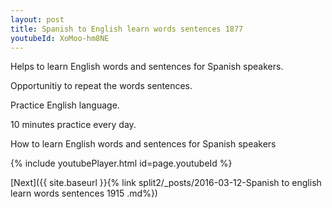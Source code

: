 ```yaml
---
layout: post
title: Spanish to English learn words sentences 1877 
youtubeId: XoMoo-hm8NE
---
```

 
 
Helps to learn English words and sentences for Spanish speakers.

Opportunitiy to repeat the words sentences. 

Practice English language. 
 
10 minutes practice every day. 
 
How to learn English words and sentences for Spanish speakers 
 
{% include youtubePlayer.html id=page.youtubeId %}
 
 
[Next]({{ site.baseurl }}{% link  split2/_posts/2016-03-12-Spanish to english learn words sentences 1915 .md%})
 
